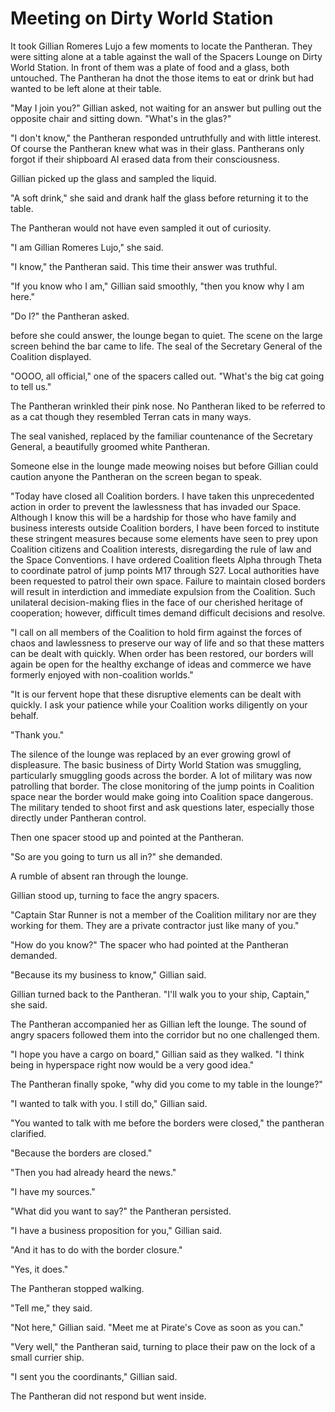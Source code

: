 # Meeting on Dirty World Station #

It took Gillian Romeres Lujo a few moments to locate the Pantheran. They
were sitting alone at a table against the wall of the Spacers Lounge on
Dirty World Station. In front of them was a plate of food and a glass,
both untouched. The Pantheran ha dnot the those items to eat or drink
but had wanted to be left alone at their table.

"May I join you?" Gillian asked, not waiting for an answer but pulling
out the opposite chair and sitting down. "What's in the glas?"

"I don't know," the Pantheran responded untruthfully and with little
interest. Of course the Pantheran knew what was in their glass.
Pantherans only forgot if their shipboard AI erased data from their
consciousness.

Gillian picked up the glass and sampled the liquid.

"A soft drink," she said and drank half the glass before returning it to
the table.

The Pantheran would not have even sampled it out of curiosity.

"I am Gillian Romeres Lujo," she said.

"I know," the Pantheran said. This time their answer was truthful.

"If you know who I am," Gillian said smoothly, "then you know why I am
here."

"Do I?" the Pantheran asked.

before she could answer, the lounge began to quiet. The scene on the
large screen behind the bar came to life. The seal of the Secretary
General of the Coalition displayed.

"OOOO, all official," one of the spacers called out. "What's the big cat
going to tell us."

The Pantheran wrinkled their pink nose. No Pantheran liked to be
referred to as a cat though they resembled Terran cats in many ways.

The seal vanished, replaced by the familiar countenance of the Secretary
General, a beautifully groomed white Pantheran.

Someone else in the lounge made meowing noises but before Gillian could
caution anyone the Pantheran on the screen began to speak.

\"Today have closed all Coalition borders. I have taken this
unprecedented action in order to prevent the lawlessness that has
invaded our Space. Although I know this will be a hardship for those who
have family and business interests outside Coalition borders, I have
been forced to institute these stringent measures because some elements
have seen to prey upon Coalition citizens and Coalition interests,
disregarding the rule of law and the Space Conventions. I have ordered
Coalition fleets Alpha through Theta to coordinate patrol of jump points
M17 through S27. Local authorities have been requested to patrol their
own space. Failure to maintain closed borders will result in
interdiction and immediate expulsion from the Coalition. Such unilateral
decision-making flies in the face of our cherished heritage of
cooperation; however, difficult times demand difficult decisions and
resolve.

"I call on all members of the Coalition to hold firm against the forces
of chaos and lawlessness to preserve our way of life and so that these
matters can be dealt with quickly. When order has been restored, our
borders will again be open for the healthy exchange of ideas and
commerce we have formerly enjoyed with non-coalition worlds."

\"It is our fervent hope that these disruptive elements can be dealt
with quickly. I ask your patience while your Coalition works diligently
on your behalf.

"Thank you."

The silence of the lounge was replaced by an ever growing growl of
displeasure. The basic business of Dirty World Station was smuggling,
particularly smuggling goods across the border. A lot of military was
now patrolling that border. The close monitoring of the jump points in
Coalition space near the border would make going into Coalition space
dangerous. The military tended to shoot first and ask questions later,
especially those directly under Pantheran control.

Then one spacer stood up and pointed at the Pantheran.

"So are you going to turn us all in?" she demanded.

A rumble of absent ran through the lounge.

Gillian stood up, turning to face the angry spacers.

"Captain Star Runner is not a member of the Coalition military nor are
they working for them. They are a private contractor just like many of
you."

"How do you know?" The spacer who had pointed at the Pantheran demanded.

"Because its my business to know," Gillian said.

Gillian turned back to the Pantheran. "I'll walk you to your ship,
Captain," she said.

The Pantheran accompanied her as Gillian left the lounge. The sound of
angry spacers followed them into the corridor but no one challenged
them.

"I hope you have a cargo on board," Gillian said as they walked. "I think
being in hyperspace right now would be a very good idea."

The Pantheran finally spoke, "why did you come to my table in the
lounge?"

"I wanted to talk with you. I still do," Gillian said.

"You wanted to talk with me before the borders were closed," the
pantheran clarified.

"Because the borders are closed."

"Then you had already heard the news."

"I have my sources."

"What did you want to say?" the Pantheran persisted.

"I have a business proposition for you," Gillian said.

"And it has to do with the border closure."

"Yes, it does."

The Pantheran stopped walking.

"Tell me," they said.

"Not here," Gillian said. "Meet me at Pirate's Cove as soon as you can."

"Very well," the Pantheran said, turning to place their paw on the lock
of a small currier ship.

"I sent you the coordinants," Gillian said.

The Pantheran did not respond but went inside.

